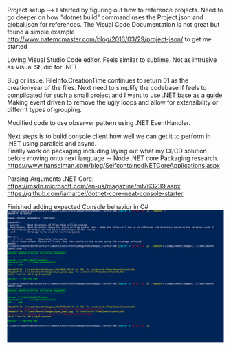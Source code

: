      
     
 
Project setup --> I started by figuring out how to reference projects.
Need to go deeper on how "dotnet build" command uses the Project.json and global.json for references.
The Visual Code Documentation is not great but found a simple example <http://www.natemcmaster.com/blog/2016/03/29/project-json/> to get me started

Loving Visual Studio Code editor.   Feels similar to sublime.   Not as intrusive as Visual Studio for .NET. 

Bug or issue.  FileInfo.CreationTime continues to return 01 as the creationyear of the files.
Next need to simplify the codebase if feels to complicated for such a small project and I want to use .NET base as a guide
Making event driven to remove the ugly loops and allow for extensibility or differnt types of grouping.

Modified code to use observer pattern using .NET EventHandler.  

Next steps is to build console client how well we can get it to perform in .NET using parallels and async.  
Finally work on packaging including laying out what my CI/CD solution before moving onto next language -- Node
.NET core Packaging research.  <https://www.hanselman.com/blog/SelfcontainedNETCoreApplications.aspx>

Parsing Arguments .NET Core:  
<https://msdn.microsoft.com/en-us/magazine/mt763239.aspx>
<https://github.com/iamarcel/dotnet-core-neat-console-starter>

Finished adding expected Console behavior in C#
![alt tag](https://github.com/jbrach/smooth/blob/master/stuff/smoothconsole_core.png?raw=true) 
